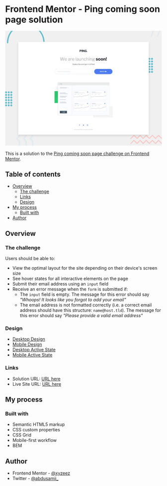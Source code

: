# Frontend Mentor - Ping coming soon page solution

![](./design/desktop-preview.jpg)

This is a solution to the [Ping coming soon page challenge on Frontend Mentor](https://www.frontendmentor.io/challenges/ping-single-column-coming-soon-page-5cadd051fec04111f7b848da). 

## Table of contents

- [Overview](#overview)
  - [The challenge](#the-challenge)
  - [Links](#links)
  - [Design](#design)
- [My process](#my-process)
  - [Built with](#built-with)
- [Author](#author)

## Overview

### The challenge

Users should be able to:

- View the optimal layout for the site depending on their device's screen size
- See hover states for all interactive elements on the page
- Submit their email address using an `input` field
- Receive an error message when the `form` is submitted if:
	- The `input` field is empty. The message for this error should say *"Whoops! It looks like you forgot to add your email"*
	- The email address is not formatted correctly (i.e. a correct email address should have this structure: `name@host.tld`). The message for this error should say *"Please provide a valid email address"*

### Design

- [Desktop Design](./design/desktop-design.jpg)
- [Mobile Design](./design/mobile-design.jpg)
- [Desktop Active State](./design/desktop-hover-error-states.jpg)
- [Mobile Active State](./design/mobile-error-state.jpg)

### Links

- Solution URL: [URL here](https://www.frontendmentor.io/solutions/base-apparel-coming-soon-page-bem-purecss-js-MolKKBLP8-)
- Live Site URL: [URL here](https://base-apparel-coming-soon-femc.netlify.app/)

## My process

### Built with

- Semantic HTML5 markup
- CSS custom properties
- CSS Grid
- Mobile-first workflow
- BEM

## Author

- Frontend Mentor - [@xyzeez](https://www.frontendmentor.io/profile/xyzeez)
- Twitter - [@abdusamii_](https://twitter.com/abdusamii_)